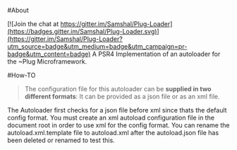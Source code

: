 #About

[![Join the chat at https://gitter.im/Samshal/Plug-Loader](https://badges.gitter.im/Samshal/Plug-Loader.svg)](https://gitter.im/Samshal/Plug-Loader?utm_source=badge&utm_medium=badge&utm_campaign=pr-badge&utm_content=badge)
A PSR4 Implementation of an autoloader for the ~Plug Microframework.

#How-TO
> The configuration file for this autoloader can be __supplied in two different formats__:
> It can be provided as a json file or as an xml file.

The Autoloader first checks for a json file before xml since thats the default config format.
You must create an xml autoload configuration file in the document root in order to use xml for the config format.
You can rename the autoload.xml.template file to autoload.xml after the autoload.json file has been deleted or renamed to
test this.

